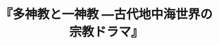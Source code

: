---
title: "『多神教と一神教 ―古代地中海世界の宗教ドラマ』"
description: "人類の文明史五千年。うち四千年は古代であった。そのなかで地中海周辺は、神々のあふれる世界から唯一神崇拝の世界へとめざましい変貌をとげている。ここはまた表音文字のアルファベットが普及した地域でもあった。メソポタミア、エジプト、シリア、ギリシア、ローマへと広がる時空を一貫した観点から描く、壮大なスケールの心性の歴史。"
shorttitle: ""
authors: ['']
publishDate: ""
ENTRYTYPE: "基礎演習テキスト100"
series:
- 早稲田大学必修基礎演習テキスト100(2020年度)
tags: 
- 
category: 
- 
# publisher: "Self-Published"
image: 
pinned : true
draft: false
hideToc: false
enableToc: true
enableTocContent: false
copyright: "All rights reserved"
---